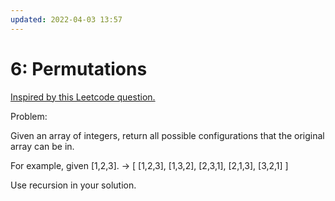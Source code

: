 ```yaml
---
updated: 2022-04-03 13:57
---
```

# 6: Permutations

[Inspired by this Leetcode question.](https://leetcode.com/problems/permutations/)

Problem:

Given an array of integers, return all possible configurations that the original array can be in.

For example, given [1,2,3].
-> [ [1,2,3], [1,3,2], [2,3,1], [2,1,3], [3,2,1] ]

Use recursion in your solution.
